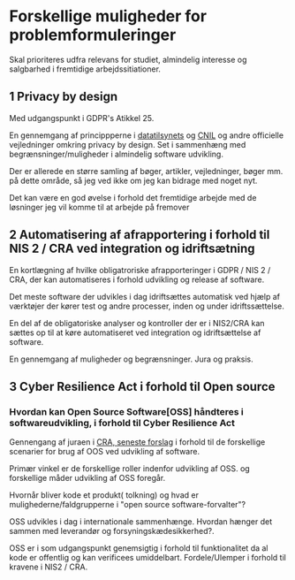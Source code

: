 # Forskellige muligheder for problemformuleringer

Skal prioriteres udfra relevans for studiet, almindelig interesse og salgbarhed i fremtidige arbejdssitiationer.

## 1 Privacy by design
Med udgangspunkt i GDPR's Atikkel 25. 

En gennemgang af princippperne i [datatilsynets](https://www.datatilsynet.dk/Media/637689328983143992/Behandlingssikkerhed%20og%20databeskyttelse%20gennem%20design%20og%20standardindstillinger_2018.pdf) og 
[CNIL](https://github.com/LINCnil/GDPR-Developer-Guide) og andre officielle vejledninger omkring privacy by design.
Set i sammenhæng med begrænsninger/muligheder i almindelig software udvikling. 

Der er allerede en større samling af bøger, artikler, vejledninger, bøger mm. på dette område, så jeg ved ikke om jeg kan bidrage med noget nyt. 

Det kan være en god øvelse i forhold det fremtidige arbejde med de løsninger jeg vil komme til at arbejde på fremover  


## 2 Automatisering af afrapportering i forhold til NIS 2 / CRA ved integration og idriftsætning
En kortlægning af hvilke obligatroriske afrapporteringer i GDPR / NIS 2 / CRA, der kan automatiseres i forhold udvikling og release af software.

Det meste software der udvikles i dag idriftsættes automatisk ved hjælp af værktøjer der kører test og andre processer, inden og under idriftssættelse.

En del af de obligatoriske analyser og kontroller der er i NIS2/CRA kan sættes op til at køre automatiseret ved integration og idriftsættelse af software.

En gennemgang af muligheder og begrænsninger. Jura og praksis.



## 3 Cyber Resilience Act i forhold til Open source 
### Hvordan kan Open Source Software[OSS] håndteres i softwareudvikling, i forhold til Cyber Resilience Act

Gennengang af juraen i [CRA, seneste forslag](https://www.europarl.europa.eu/doceo/document/TA-9-2024-0130_DA.html) i forhold til de forskellige scenarier for brug af OOS ved udvikling af software.

Primær vinkel er de forskellige roller indenfor udvikling af OSS. og forskellige måder udvikling af OSS foregår.

Hvornår bliver kode et produkt( tolkning) og hvad er mulighederne/faldgrupperne i "open source software-forvalter"? 

OSS udvikles i dag i internationale sammenhænge. Hvordan hænger det sammen med leverandør og forsyningskædesikkerhed?.

OSS er i som udgangspunkt genemsigtig i forhold til funktionalitet da al kode er offentlig og kan verificees umiddelbart. Fordele/Ulemper i forhold til kravene i NIS2 / CRA. 
